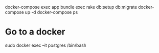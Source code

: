 docker-compose exec app bundle exec rake db:setup db:migrate
docker-compose up -d
docker-compose ps

# Go to a docker
sudo docker exec –it postgres /bin/bash